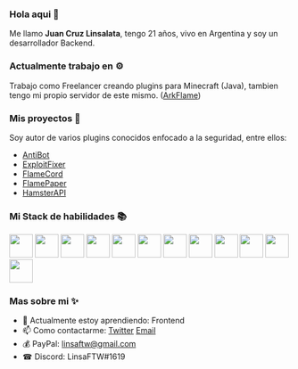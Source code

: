 ### Hola aqui 👋

Me llamo **Juan Cruz Linsalata**, tengo 21 años, vivo en Argentina y soy un desarrollador Backend.  

### Actualmente trabajo en ⚙️

Trabajo como Freelancer creando plugins para Minecraft (Java), tambien tengo mi propio servidor de este mismo. ([ArkFlame](https://arkflame.com))  

### Mis proyectos 📁

Soy autor de varios plugins conocidos enfocado a la seguridad, entre ellos:
- [AntiBot](https://github.com/2lstudios-mc/antibot)  
- [ExploitFixer](https://github.com/2lstudios-mc/exploitfixer)
- [FlameCord](https://github.com/2lstudios-mc/flamecord)  
- [FlamePaper](https://github.com/2lstudios-mc/flamepaper)  
- [HamsterAPI](https://github.com/2lstudios-mc/hamsterapi)   

### Mi Stack de habilidades 📚

<p align="left">
  <img src='https://raw.githubusercontent.com/sammwyy/sammwyy/master/skills/csharp.png' height='42px'/>
  <img src='https://raw.githubusercontent.com/sammwyy/sammwyy/master/skills/css.png' height='42px'/>
  <img src='https://raw.githubusercontent.com/sammwyy/sammwyy/master/skills/debian.webp' height='42px'/>
  <img src='https://raw.githubusercontent.com/sammwyy/sammwyy/master/skills/html.png' height='42px'>
  <img src='https://raw.githubusercontent.com/sammwyy/sammwyy/master/skills/java.png' height='42px'>
  <img src='https://raw.githubusercontent.com/sammwyy/sammwyy/master/skills/javascript.jpg' height='42px'>
  <img src='https://raw.githubusercontent.com/sammwyy/sammwyy/master/skills/mongo.png' height='42px'>
  <img src='https://raw.githubusercontent.com/sammwyy/sammwyy/master/skills/mariadb.png' height='42px'>
  <img src='https://raw.githubusercontent.com/sammwyy/sammwyy/master/skills/mysql.png' height='42px'>
  <img src='https://raw.githubusercontent.com/sammwyy/sammwyy/master/skills/nodejs.png' height='42px'>
  <img src='https://raw.githubusercontent.com/sammwyy/sammwyy/master/skills/python.png' height='42px'>
  <img src='https://raw.githubusercontent.com/sammwyy/sammwyy/master/skills/sql.png' height='42px'>
</p>

### Mas sobre mi ✨

- 🌱 Actualmente estoy aprendiendo: Frontend
- 📫 Como contactarme: [Twitter](https://twitter.com/linsaftw) [Email](mailto:linsaftw@gmail.com)
- 💰 PayPal: linsaftw@gmail.com
- ☎ Discord: LinsaFTW#1619
